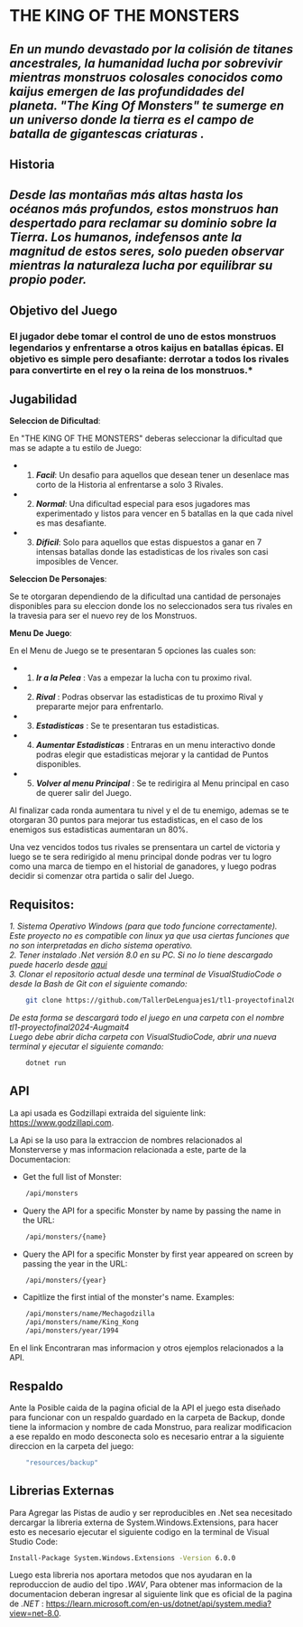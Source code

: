 # THE KING OF THE MONSTERS
***En un mundo devastado por la colisión de titanes ancestrales, la humanidad lucha por sobrevivir mientras monstruos colosales conocidos como kaijus emergen de las profundidades del planeta. "The King Of Monsters" te sumerge en un universo donde la tierra es el campo de batalla de gigantescas criaturas .***
---
## Historia
*Desde las montañas más altas hasta los océanos más profundos, estos monstruos han despertado para reclamar su dominio sobre la Tierra. Los humanos, indefensos ante la magnitud de estos seres, solo pueden observar mientras la naturaleza lucha por equilibrar su propio poder.*
---
## Objetivo del Juego
### El jugador debe tomar el control de uno de estos monstruos legendarios y enfrentarse a otros kaijus en batallas épicas. El objetivo es simple pero desafiante: derrotar a todos los rivales para convertirte en el rey o la reina de los monstruos.*

## Jugabilidad
**Seleccion de Dificultad**:

En "THE KING OF THE MONSTERS" deberas seleccionar la dificultad que mas se adapte a tu estilo de Juego:
- 1. ***Facil***: Un desafio para aquellos que desean tener un desenlace mas corto de la Historia al enfrentarse a solo 3 Rivales.
- 2. ***Normal***: Una dificultad especial para esos jugadores mas experimentado y listos para vencer en 5 batallas en la que cada nivel es mas desafiante.
- 3. ***Dificil***: Solo para aquellos que estas dispuestos a ganar en 7 intensas batallas donde las estadisticas de los rivales son casi imposibles de Vencer.

**Seleccion De Personajes**:

Se te otorgaran dependiendo de la dificultad una cantidad de personajes disponibles para su eleccion donde los no seleccionados sera tus rivales en la travesia para ser el nuevo rey de los Monstruos.

**Menu De Juego**:

En el Menu de Juego se te presentaran 5 opciones las cuales son:
- 1. ***Ir a la Pelea*** : Vas a empezar la lucha con tu proximo rival.
- 2. ***Rival*** : Podras observar las estadisticas de tu proximo Rival y prepararte mejor para enfrentarlo.
- 3. ***Estadisticas*** : Se te presentaran tus estadisticas.
- 4. ***Aumentar Estadisticas*** : Entraras en un menu interactivo donde podras elegir que estadisticas mejorar y la cantidad de Puntos disponibles.
- 5. ***Volver al menu Principal*** : Se te redirigira al Menu principal en caso de querer salir del Juego.

Al finalizar cada ronda aumentara tu nivel y el de tu enemigo, ademas se te otorgaran 30 puntos para mejorar tus estadisticas, en el caso de los enemigos sus estadisticas aumentaran un 80%.

Una vez vencidos todos tus rivales se prensentara un cartel de victoria y luego se te sera redirigido al menu principal donde podras ver tu logro como una marca de tiempo en el historial de ganadores, y luego podras decidir si comenzar otra partida o salir del Juego.

## Requisitos:
*1. Sistema Operativo Windows (para que todo funcione correctamente). Este proyecto no es compatible con linux ya que usa ciertas funciones que no son interpretadas en dicho sistema operativo.*  
*2. Tener instalado .Net versión 8.0 en su PC. Si no lo tiene descargado puede hacerlo desde [aqui](https://dotnet.microsoft.com/en-us/download/dotnet/8.0)*  
*3. Clonar el repositorio actual desde una terminal de VisualStudioCode o desde la Bash de Git con el siguiente comando:*  
``` bash
    git clone https://github.com/TallerDeLenguajes1/tl1-proyectofinal2024-Augmait4.git
``` 
*De esta forma se descargará todo el juego en una carpeta con el nombre tl1-proyectofinal2024-Augmait4*  
*Luego debe abrir dicha carpeta con VisualStudioCode, abrir una nueva terminal y ejecutar el siguiente comando:*  
``` bash
    dotnet run
```

## API
La api usada es Godzillapi extraida del siguiente link:
https://www.godzillapi.com.

La Api se la uso para la extraccion de nombres relacionados al Monsterverse y mas informacion relacionada a este, parte de la Documentacion: 
* Get the full list of Monster: 
``` bash
    /api/monsters
```
* Query the API for a specific Monster by name by passing the name in the URL: 
``` bash
    /api/monsters/{name}
```
* Query the API for a specific Monster by first year appeared on screen by passing the year in the URL: 
``` bash
    /api/monsters/{year}
```
* Capitlize the first intial of the monster's name. Examples:

``` bash
    /api/monsters/name/Mechagodzilla
    /api/monsters/name/King_Kong
    /api/monsters/year/1994
```
En el link Encontraran mas informacion y otros ejemplos relacionados a la API.

## Respaldo
Ante la Posible caida de la pagina oficial de la API el juego esta diseñado para funcionar con un respaldo guardado en la carpeta de Backup, donde tiene la informacion y nombre de cada Monstruo, para realizar modificacion a ese repaldo en modo desconecta solo es necesario entrar a la siguiente direccion en la carpeta del juego:
``` bash
    "resources/backup"
```

## Librerias Externas
Para Agregar las Pistas de audio y ser reproducibles en .Net sea necesitado dercargar la libreria externa de System.Windows.Extensions, para hacer esto es necesario ejecutar el siguiente codigo en la terminal de Visual Studio Code:
``` bash
Install-Package System.Windows.Extensions -Version 6.0.0
```
Luego esta libreria nos aportara metodos que nos ayudaran en la reproduccion de audio del tipo _.WAV_, Para obtener mas informacion de la documentacion deberan ingresar al siguiente link que es oficial de la pagina de _.NET_ : https://learn.microsoft.com/en-us/dotnet/api/system.media?view=net-8.0.

